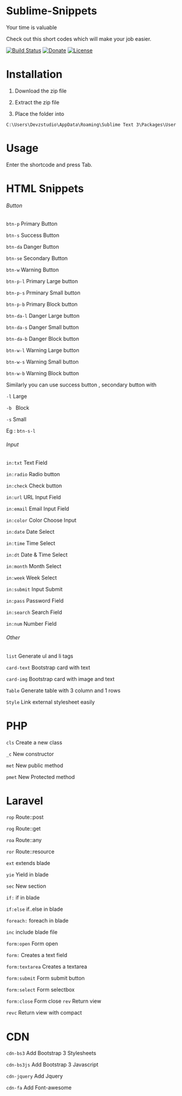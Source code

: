 # Sublime-Snippets
Your time is valuable 

Check out this short codes which will make your job easier.



[![Build Status](http://img.shields.io/badge/Version-1.1-green.svg)]( http://img.shields.io/badge/Version-1.1-green.svg )   <a href="http://devzstudio.com/donate.php" title="Donate"><img src="https://img.shields.io/badge/Donate-$-yellow.svg" alt="Donate" /></a> [![License](http://img.shields.io/badge/License-MIT-lightgrey.svg)](http://img.shields.io/badge/License-MIT-lightgrey.svg)

# Installation

1) Download the zip file 

2) Extract the zip file 

3) Place the folder into 

`C:\Users\Devzstudio\AppData\Roaming\Sublime Text 3\Packages\User`


# Usage

Enter the shortcode and press Tab.

# HTML Snippets

<h6>Button</h6>

`btn-p` Primary Button

`btn-s`  Success Button

`btn-da` Danger Button

`btn-se`  Secondary Button

`btn-w`  Warning Button

`btn-p-l`	Primary Large button

`btn-p-s` Prminary Small button

`btn-p-b` Primary Block button

`btn-da-l`	Danger Large button

`btn-da-s` Danger Small button

`btn-da-b` Danger Block button

`btn-w-l`	Warning Large button

`btn-w-s` Warning Small button

`btn-w-b` Warning Block button

Similarly you can use success button , secondary button with 

`-l`  Large 

`-b `  Block

`-s` Small

Eg : `btn-s-l`

<h6>Input</h6>

`in:txt` Text Field

`in:radio` Radio button

`in:check` Check button

`in:url` URL Input Field

`in:email` Email Input Field

`in:color` Color Choose Input

`in:date` Date Select

`in:time` Time Select

`in:dt` Date & Time Select

`in:month` Month Select

`in:week` Week Select

`in:submit` Input Submit

`in:pass` Password Field

`in:search` Search Field

`in:num` Number Field


<h6>Other</h6>

`list`  Generate ul and li tags 

`card-text`  Bootstrap card with text

`card-img`  Bootstrap card with image and text

`Table`  Generate table with 3 column and 1 rows 

`Style` Link external stylesheet easily

# PHP

`cls` Create a new class

`_c` New constructor

`met` New public method

`pmet` New Protected method


# Laravel

`rop` Route::post

`rog` Route::get

`roa` Route::any

`ror` Route::resource

`ext` extends blade

`yie` Yield in blade

`sec` New section

`if:` if in blade

`if:else` if..else in blade

`foreach:` foreach in blade

`inc` include blade file

`form:open` Form open

`form:` Creates a text field 

`form:textarea` Creates a textarea

`form:submit` Form submit button

`form:select` Form selectbox

`form:close` Form close
`rev` Return view

`revc` Return view with compact

# CDN 

`cdn-bs3` Add Bootstrap 3 Stylesheets

`cdn-bs3js` Add Bootstrap 3 Javascript

`cdn-jquery` Add Jquery

`cdn-fa` Add Font-awesome
